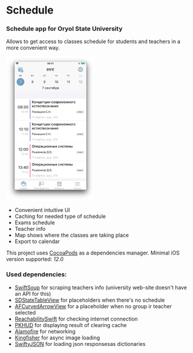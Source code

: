 # Schedule
### Schedule app for Oryol State University

Allows to get access to classes schedule for students and teachers in a more convenient way.

<img src="./Screenshots/MainScreen.png" width=240/>

- Convenient intuitive UI
- Caching for needed type of schedule
- Exams schedule
- Teacher info
- Map shows where the classes are taking place
- Export to calendar

This project uses [CocoaPods](https://cocoapods.org/) as a dependencies manager.
Minimal iOS version supported: _12.0_

### Used dependencies:

- [SwiftSoup](https://github.com/scinfu/SwiftSoup) for scraping teachers info (university web-site doesn't have an API for this)
- [SDStateTableView](https://github.com/sauvikdolui/SDStateTableView) for placeholders when there's no schedule
- [AFCurvedArrowView](https://github.com/anton-filimonov/AFCurvedArrowView) for a placeholder when no group ir teacher selected
- [ReachabilitySwift](https://github.com/ashleymills/Reachability.swift) for checking internet connection
- [PKHUD](https://github.com/pkluz/PKHUD) for displaying result of clearing cache
- [Alamofire](https://github.com/Alamofire/Alamofire) for networking
- [Kingfisher](https://github.com/onevcat/Kingfisher) for async image loading
- [SwiftyJSON](https://github.com/SwiftyJSON/SwiftyJSON) for loading json responsesas dictionaries
